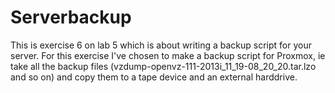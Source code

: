 # Serverbackup #
This is exercise 6 on lab 5 which is about writing a backup script for your server.
For this exercise I've chosen to make a backup script for Proxmox, ie take all the backup files
(vzdump-openvz-111-2013i\_11\_19-08\_20\_20.tar.lzo and so on) and copy them to a tape device and an external harddrive.


